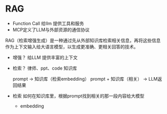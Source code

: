 # RAG

- Function Call 给llm 提供工具和服务
- MCP定义了LLM与外部资源的通信协议

RAG（检索增强生成）是一种通过先从外部知识库检索相关信息，再将这些信息作为上下文输入给大语言模型，以生成更准确、更相关回答的技术。

- 增强？
    给LLM 提供丰富的上下文
- 检索？
    律师、ppt、code 知识库

    prompt -> 知识库（检索embedding） prompt + 知识库（相关） -> LLM返回结果

- 检索
    如何在知识库里，根据prompt找到相关的那一段内容给大模型

    - embedding